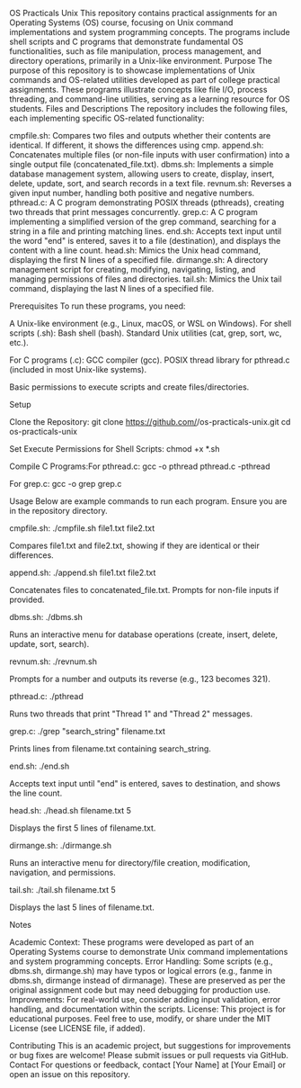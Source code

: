 OS Practicals Unix
This repository contains practical assignments for an Operating Systems (OS) course, focusing on Unix command implementations and system programming concepts. The programs include shell scripts and C programs that demonstrate fundamental OS functionalities, such as file manipulation, process management, and directory operations, primarily in a Unix-like environment.
Purpose
The purpose of this repository is to showcase implementations of Unix commands and OS-related utilities developed as part of college practical assignments. These programs illustrate concepts like file I/O, process threading, and command-line utilities, serving as a learning resource for OS students.
Files and Descriptions
The repository includes the following files, each implementing specific OS-related functionality:

cmpfile.sh: Compares two files and outputs whether their contents are identical. If different, it shows the differences using cmp.
append.sh: Concatenates multiple files (or non-file inputs with user confirmation) into a single output file (concatenated_file.txt).
dbms.sh: Implements a simple database management system, allowing users to create, display, insert, delete, update, sort, and search records in a text file.
revnum.sh: Reverses a given input number, handling both positive and negative numbers.
pthread.c: A C program demonstrating POSIX threads (pthreads), creating two threads that print messages concurrently.
grep.c: A C program implementing a simplified version of the grep command, searching for a string in a file and printing matching lines.
end.sh: Accepts text input until the word "end" is entered, saves it to a file (destination), and displays the content with a line count.
head.sh: Mimics the Unix head command, displaying the first N lines of a specified file.
dirmange.sh: A directory management script for creating, modifying, navigating, listing, and managing permissions of files and directories.
tail.sh: Mimics the Unix tail command, displaying the last N lines of a specified file.

Prerequisites
To run these programs, you need:

A Unix-like environment (e.g., Linux, macOS, or WSL on Windows).
For shell scripts (.sh):
Bash shell (bash).
Standard Unix utilities (cat, grep, sort, wc, etc.).


For C programs (.c):
GCC compiler (gcc).
POSIX thread library for pthread.c (included in most Unix-like systems).


Basic permissions to execute scripts and create files/directories.

Setup

Clone the Repository:
git clone https://github.com/<your-username>/os-practicals-unix.git
cd os-practicals-unix


Set Execute Permissions for Shell Scripts:
chmod +x *.sh


Compile C Programs:For pthread.c:
gcc -o pthread pthread.c -pthread

For grep.c:
gcc -o grep grep.c



Usage
Below are example commands to run each program. Ensure you are in the repository directory.

cmpfile.sh:
./cmpfile.sh file1.txt file2.txt

Compares file1.txt and file2.txt, showing if they are identical or their differences.

append.sh:
./append.sh file1.txt file2.txt

Concatenates files to concatenated_file.txt. Prompts for non-file inputs if provided.

dbms.sh:
./dbms.sh

Runs an interactive menu for database operations (create, insert, delete, update, sort, search).

revnum.sh:
./revnum.sh

Prompts for a number and outputs its reverse (e.g., 123 becomes 321).

pthread.c:
./pthread

Runs two threads that print "Thread 1" and "Thread 2" messages.

grep.c:
./grep "search_string" filename.txt

Prints lines from filename.txt containing search_string.

end.sh:
./end.sh

Accepts text input until "end" is entered, saves to destination, and shows the line count.

head.sh:
./head.sh filename.txt 5

Displays the first 5 lines of filename.txt.

dirmange.sh:
./dirmange.sh

Runs an interactive menu for directory/file creation, modification, navigation, and permissions.

tail.sh:
./tail.sh filename.txt 5

Displays the last 5 lines of filename.txt.


Notes

Academic Context: These programs were developed as part of an Operating Systems course to demonstrate Unix command implementations and system programming concepts.
Error Handling: Some scripts (e.g., dbms.sh, dirmange.sh) may have typos or logical errors (e.g., fanme in dbms.sh, dirmange instead of dirmanage). These are preserved as per the original assignment code but may need debugging for production use.
Improvements: For real-world use, consider adding input validation, error handling, and documentation within the scripts.
License: This project is for educational purposes. Feel free to use, modify, or share under the MIT License (see LICENSE file, if added).

Contributing
This is an academic project, but suggestions for improvements or bug fixes are welcome! Please submit issues or pull requests via GitHub.
Contact
For questions or feedback, contact [Your Name] at [Your Email] or open an issue on this repository.
